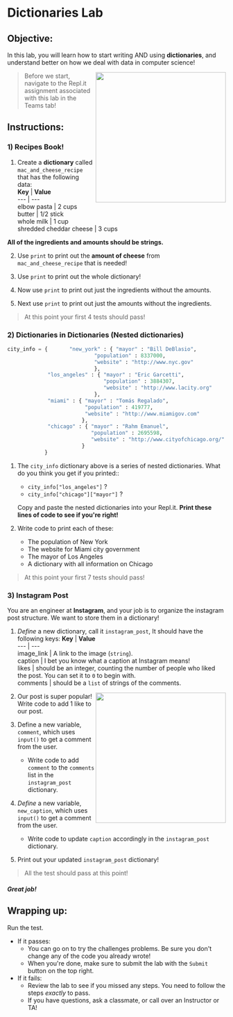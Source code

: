 # Dictionaries Lab

## Objective: 
In this lab, you will learn how to start writing AND using **dictionaries**, and understand better on how we deal with data in computer science!



<img src="https://static.wixstatic.com/media/bb4cc9_7636144fdaa54a84a77b6c59d25dd6f8~mv2.gif" width="300" align="right">




> Before we start, navigate to the Repl.it assignment associated with this lab in the Teams tab! 

## Instructions:

### 1) Recipes Book!

1. Create a **dictionary** called `mac_and_cheese_recipe` that has the following data:  
    **Key** | **Value**          
    --- | ---   
    elbow pasta | 2 cups         
    butter | 1/2 stick      
    whole milk | 1 cup     
    shredded cheddar cheese | 3 cups    

  **All of the ingredients and amounts should be strings.**

2. Use `print` to print out the **amount of cheese** from `mac_and_cheese_recipe` that is needed!

3. Use `print` to print out the whole dictionary!

4. Now use `print` to print out just the ingredients without the amounts.

5. Next use `print` to print out just the amounts without the ingredients. 

> At this point your first 4 tests should pass!
     
### 2) Dictionaries in Dictionaries (Nested dictionaries)
```python
city_info = {		"new_york" : { "mayor" : "Bill DeBlasio",
							"population" : 8337000,
							"website" : "http://www.nyc.gov"
							},
			 "los_angeles" : { "mayor" : "Eric Garcetti",
							   "population" : 3884307,
							   "website" : "http://www.lacity.org"
							},
			 "miami" : { "mayor" : "Tomás Regalado",
					     "population" : 419777,
						 "website" : "http://www.miamigov.com"
					    },
			 "chicago" : { "mayor" : "Rahm Emanuel",
						   "population" : 2695598,
						   "website" : "http://www.cityofchicago.org/"
						}
		    }
```
1. The `city_info` dictionary above is a series of nested dictionaries. What do you think you get if you printed::
    - `city_info["los_angeles"]` ?
    - `city_info["chicago"]["mayor"]` ?
	
    Copy and paste the nested dictionaries into your Repl.it.
    **Print these lines of code to see if you're right!**

2. Write code to print each of these:
    - The population of New York
    - The website for Miami city government
    - The mayor of Los Angeles
    - A dictionary with all information on Chicago

> At this point your first 7 tests should pass!

### 3) Instagram Post

You are an engineer at **Instagram**, and your job is to organize the instagram post structure. We want to store them in a dictionary!

1. *Define* a new dictionary, call it `instagram_post`, It should have the following keys:
    **Key** | **Value**          
    --- | ---   
    image_link | A link to the image (`string`).         
    caption | I bet you know what a caption at Instagram means!      
    likes | should be an integer, counting the number of people who liked the post. You can set it to `0` to begin with.   
    comments | should be a `list` of strings of the comments.

<img src="https://gifimage.net/wp-content/uploads/2018/11/instagram-post-gif.gif" width="300" align="right">
    
2. Our post is super popular! Write code to add 1 like to our post.

3. Define a new variable, `comment`, which uses `input()` to get a comment from the user.
    - Write code to add `comment` to the `comments` list in the `instagram_post` dictionary.

4. *Define* a new variable, `new_caption`, which uses `input()` to get a comment from the user.
    - Write code to update `caption` accordingly in the `instagram_post` dictionary.
    
5. Print out your updated `instagram_post` dictionary!

> All the test should pass at this point!


##### Great job!

## Wrapping up:

Run the test.
- If it passes:
    - You can go on to try the challenges problems. Be sure you don't change any of the code you already wrote!
    - When you're done, make sure to submit the lab with the `Submit` button on the top right.
- If it fails:
    - Review the lab to see if you missed any steps. You need to follow the steps _exactly_ to pass.
    - If you have questions, ask a classmate, or call over an Instructor or TA!

